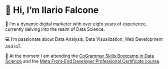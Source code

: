 # 👋 Hi, I’m Ilario Falcone
🚀 I'm a dynamic digital marketer with over eight years of experience, currently delving into the realm of Data Science.

💻 I’m passionate about Data Analysis, Data Visualization, Web Development and IoT.

🌱 At the moment I am attending the [CoGrammar Skills Bootcamp in Data Science](https://skills.cogrammar.com/) and the [Meta Front-End Developer Professional Certificate course](https://www.coursera.org/professional-certificates/meta-front-end-developer).
<!--- - 💞️ I’m looking to collaborate on 
- 📫 How to reach me ...
--->
<!---
falconeilario/falconeilario is a ✨ special ✨ repository because its `README.md` (this file) appears on your GitHub profile.
You can click the Preview link to take a look at your changes.
--->
